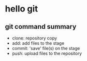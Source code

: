 # hello git

## git command summary

- clone: repository copy
- add: add files to the stage
- commit: 'save' file(s) on the stage
- push: upload files to the repository
